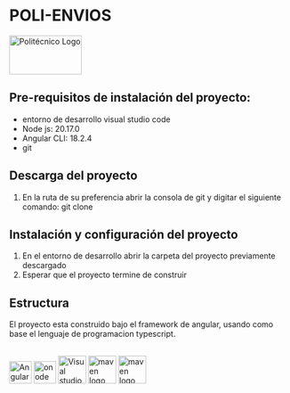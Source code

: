 # POLI-ENVIOS

<p style="text-align: left;">
    <a href="https://www.credibanco.com/"> 
    <img src="https://www.poli.edu.co/themes/custom/ptecnico2023/logo-politecnico-grancolombiano-blue.svg" alt="Politécnico Logo " width="130" height="70" class="logo-primary">
    </a>
</p>

## Pre-requisitos de instalación del proyecto:
- entorno de desarrollo visual studio code
- Node js: 20.17.0
- Angular CLI: 18.2.4
- git

## Descarga del proyecto
1. En la ruta de su preferencia abrir la consola de git y digitar
   el siguiente comando: git clone 

## Instalación y configuración del proyecto
1. En el entorno de desarrollo abrir la carpeta del proyecto previamente descargado
2. Esperar que el proyecto termine de construir 

## Estructura

El proyecto esta construido bajo el framework de angular, usando como base el lenguaje de programacion typescript.<br></br>

<div style="text-align: left;">
  <img src="https://upload.wikimedia.org/wikipedia/commons/c/cf/Angular_full_color_logo.svg" height="40" alt="Angular"  />
  <img src="https://upload.wikimedia.org/wikipedia/commons/d/d9/Node.js_logo.svg" height="40" alt="onode js"  />
  <img src="https://upload.wikimedia.org/wikipedia/commons/9/9a/Visual_Studio_Code_1.35_icon.svg" height="50" alt="Visual studio"  />
  <img src="https://upload.wikimedia.org/wikipedia/commons/3/3f/Git_icon.svg" height="50" alt="maven logo"  />
  <img src="https://1000logos.net/wp-content/uploads/2021/05/GitHub-logo.png" height="50" alt="maven logo"  />
</div>
